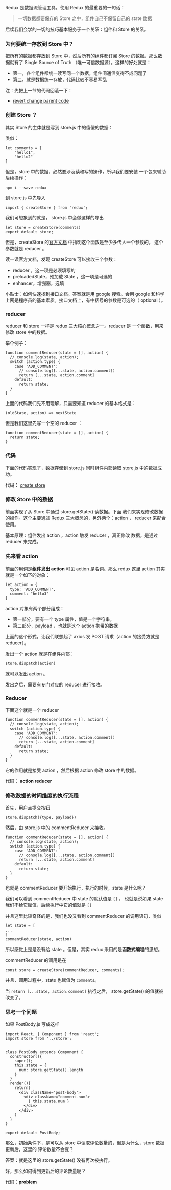Redux 是数据流管理工具。使用 Redux 的最重要的一句话：

>一切数据都要保存的 Store 之中，组件自己不保留自己的 state 数据

后续我们会学的一切的技巧基本服务于一个关系：组件和 Store 的关系。

### 为何要统一存放到 Store 中？

把所有的数据都存放到 Store 中，然后所有的组件都订阅 Store 的数据。那么数据就有了 Single Source of Truth （唯一可信数据源）。这样的好处就是：

- 第一，各个组件都统一读写同一个数据，组件间通信变得不成问题了
- 第二，就是数据统一存放，代码比较不容易写乱


注：先把上一节的代码回滚一下：

- [revert change parent code](https://github.com/happypeter/redux-hello/commit/22e0a1767e4cb42ddfe16551575633b9293ade93)


### 创建 Store ？

其实 Store 的主体就是写到 store.js 中的傻傻的数据：

类似：

```
let comments = [
    "hello1",
    "hello2"
]
```

但是，store 中的数据，必然要涉及读和写的操作，所以我们要安装
一个包来辅助后续操作：

```
npm i --save redux
```

到 store.js 中先导入

```
import { createStore } from 'redux';
```

我们可想象到的就是， store.js 中会做这样的导出

```
let store = createStore(comments)
export default store;
```

但是，createStore 的[官方文档](http://redux.js.org/docs/api/createStore.html) 中指明这个函数是至少多传人一个参数的。 这个参数就是 reducer 。

读一读官方文档，发现 createStore 可以接收三个参数：

- reducer ，这一项是必须填写的
- preloadedState，预加载 State ，这一项是可选的
- enhancer，增强器，选填

小贴士：如何快速找到接口文档。答案就是用 google 搜索。会用 google 和科学上网是程序员的基本素质。接口文档上，有中括号的参数是可选的（ optional ）。

### reducer

reducer 和 store 一样是 redux 三大核心概念之一。reducer 是
一个函数，用来修改 store 中的数据。

举个例子：

```
function commentReducer(state = [], action) {
  // console.log(state, action);
  switch (action.type) {
    case 'ADD_COMMENT':
      // console.log([...state, action.comment])
      return [...state, action.comment]
    default:
      return state;
  }
}
```

上面的代码我们先不用理解，只需要知道 reducer 的基本格式是：

```
(oldState, action) => nextState
```

但是我们这里先写一个空的 reducer ：

```
function commentReducer(state = [], action) {
  return state;
}
```


### 代码

下面的代码实现了，数据存储到 store.js 同时组件内部读取 store.js 中的数据成功。

代码： [create store](https://github.com/happypeter/redux-hello/commit/e968d2a7ebe263bb91954a2ef6c93371babdd5d6)


### 修改 Store 中的数据

前面实现了从 Store 中通过 store.getState() 读数据。下面
我们来实现修改数据的操作。这个主要通过 Redux 三大概念的，另外两个：action ， reducer 来配合使用。

基本原理：组件发出 action ，action 触发 reducer ，真正修改
数据，是通过 reducer 来完成。


### 先来看 action


前面的用词是**组件发出 action** 可见 action 是名词。那么 redux 这里 action 其实就是一个如下的对象：

```
let action = {
  type: 'ADD_COMMENT',
  comment: "hello3"
}
```

action 对象有两个部分组成：

- 第一部分，要有一个 type 属性，值是一个字符串。
- 第二部分，payload ，也就是这个 action 携带的数据

上面的这个形式，让我们联想起了 axios 发 POST 请求（action 的接受方就是 reducer）。

发出一个 action 就是在组件内部：

```
store.dispatch(action)
```

就可以发出 action 。

发出之后，需要有专门对应的 reducer 进行接收。

### Reducer

下面这个就是一个 reducer

```
function commentReducer(state = [], action) {
  // console.log(state, action);
  switch (action.type) {
    case 'ADD_COMMENT':
      // console.log([...state, action.comment])
      return [...state, action.comment]
    default:
      return state;
  }
}
```

它的作用就是接受 action ，然后根据 action 修改 store 中的数据。

代码： **action reducer**


### 修改数据的时间维度的执行流程

首先，用户点提交按钮

```
store.dispatch({type, payload})
```

然后，由 store.js 中的 commentReducer 来接收。

```
function commentReducer(state = [], action) {
  // console.log(state, action);
  switch (action.type) {
    case 'ADD_COMMENT':
      // console.log([...state, action.comment])
      return [...state, action.comment]
    default:
      return state;
  }
}
```
也就是 commentReducer 要开始执行，执行的时候，state 是什么呢？

我们可以看到 commentReducer 中 state 的默认值是 `[]` ，
也就是说如果 state 我们不给它赋值，后续执行中它的值就是 `[]`

并且这里比较奇怪的是，我们也没又看到 commentReducer 的调用语句，类似

```
let state = [
...
]
commentReducer(state, action)
```
所以感觉上是是没有给 state 。但是，其实 redux 采用的是**函数式编程**的思想。

commentReducer 的调用是在

```
const store = createStore(commentReducer, comments);
```

并且，调用过程中，state 也赋值为 `comments`。


当 `return [...state, action.comment]` 执行之后，
store.getState() 的值就被改变了。

### 思考一个问题

如果 PostBody.js 写成这样

```
import React, { Component } from 'react';
import store from '../store';


class PostBody extends Component {
  constructor(){
    super();
    this.state = {
      num: store.getState().length
    }
  }
  render(){
    return(
      <div className="post-body">
        <div className="comment-num">
          { this.state.num }
        </div>
      </div>
    )
  }
}

export default PostBody;
```

那么，初始条件下，是可以从 store 中读取评论数量的，但是为什么，store 数据更新后，这里的
评论数量不会变？

答案：就是这里的 store.getState() 没有再次被执行。

好，那么如何得到更新后的评论数量呢？

代码：**problem**
